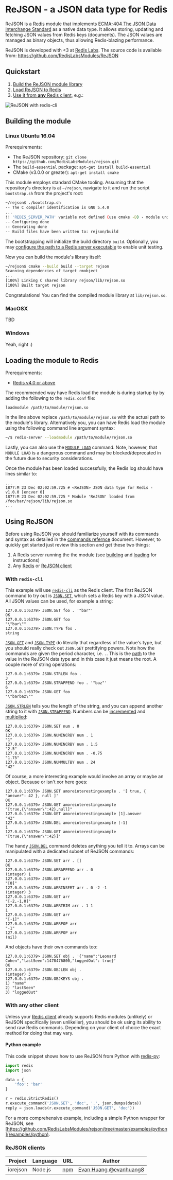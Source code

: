 # ReJSON - a JSON data type for Redis

ReJSON is a [Redis](https://redis.io/) module that implements
[ECMA-404 The JSON Data Interchange Standard](http://json.org/) as a native data type. It allows storing, updating
and fetching JSON values from Redis keys (documents). The JSON values are managed as binary objects,
thus allowing Redis-blazing performance. 

ReJSON is developed with <3 at [Redis Labs](https://redislabs.com). The source code is available
from: https://github.com/RedisLabsModules/ReJSON

## Quickstart

1.  [Build the ReJSON module library](#building-the-module)
1.  [Load ReJSON to Redis](#loading-the-module-to-redis)
1.  [Use it from **any** Redis client](#using-rejson), e.g.:

![ReJSON with `redis-cli`](images/demo.gif)

## Building the module

### Linux Ubuntu 16.04

Prerequirements:

* The ReJSON repository: `git clone https://github.com/RedisLabsModules/rejson.git`
* The `build-essential` package: `apt-get install build-essential`
* CMake (v3.0.0 or greater): `apt-get install cmake`

This module employs standard CMake tooling. Assuming that the repository's directory is at
`~/rejson`, navigate to it and run the script `bootstrap.sh` from the project's root:

```bash
~/rejson$ ./bootstrap.sh
-- The C compiler identification is GNU 5.4.0
...
!! 'REDIS_SERVER_PATH' variable not defined (use cmake -D) - module unit test will not be run
-- Configuring done
-- Generating done
-- Build files have been written to: rejson/build
```

The bootstrapping will initialize the build directory `build`. Optionally, you may [configure the
path to a Redis server executable](developer.md#testing) to enable unit testing.

Now you can build the module's library itself:

```bash
~/rejson$ cmake --build build --target rejson
Scanning dependencies of target rmobject
...
[100%] Linking C shared library rejson/lib/rejson.so
[100%] Built target rejson
```

Congratulations! You can find the compiled module library at `lib/rejson.so`.

### MacOSX

TBD

### Windows

Yeah, right :)

## Loading the module to Redis

Prerequirements:

* [Redis v4.0 or above](http://redis.io/download)

The recommended way have Redis load the module is during startup by by adding the following to the
`redis.conf` file:

```
loadmodule /path/to/module/rejson.so
```

In the line above replace `/path/to/module/rejson.so` with the actual path to the module's library.
Alternatively you, you can have Redis load the module using the following command line argument
syntax:

```bash
~/$ redis-server --loadmodule /path/to/module/rejson.so
```

Lastly, you can also use the [`MODULE LOAD`](http://redis.io/commands/module-load) command. Note,
however, that `MODULE LOAD` is a dangerous command and may be blocked/deprecated in the future due
to security considerations.

Once the module has been loaded successfully, the Redis log should have lines similar to:

```
...
1877:M 23 Dec 02:02:59.725 # <ReJSON> JSON data type for Redis - v1.0.0 [encver 0]
1877:M 23 Dec 02:02:59.725 * Module 'ReJSON' loaded from /foo/bar/rejson/lib/rejson.so
...
```

## Using ReJSON

Before using ReJSON you should familiarize yourself with its commands and syntax as detailed in the
[commands refernce](commands.md) document. However, to quickly get started just review this
section and get these two things:

1.  A Redis server running the the module (see [building](#building-the-module-library) and
    [loading](#loading-the-module-to-Redis) for instructions)
1.  Any [Redis](http://redis.io/clients) or [ReJSON client](#rejson-clients)

### With `redis-cli`

This example will use [`redis-cli`](http://redis.io/topics/rediscli) as the Redis client. The first
ReJSON command to try out is [`JSON.SET`](commands.md#jsonset), which sets a Redis key with a JSON
value. All JSON values can be used, for example a string:

```
127.0.0.1:6379> JSON.SET foo . '"bar"'
OK
127.0.0.1:6379> JSON.GET foo
"\"bar\""
127.0.0.1:6379> JSON.TYPE foo .
string
```

[`JSON.GET`](commands.md#jsonget) and [`JSON.TYPE`](commands.md#jsontype) do literally that
regardless of the value's type, but you should really check out `JSON.GET` prettifying powers. Note
how the commands are given the period character, i.e. `.`. This is the
[path](path.md) to the value in the ReJSON data type and in this case it just means
the root. A couple more of string operations:

```
127.0.0.1:6379> JSON.STRLEN foo .
3
127.0.0.1:6379> JSON.STRAPPEND foo . '"baz"'
6
127.0.0.1:6379> JSON.GET foo
"\"barbaz\""

``` 

[`JSON.STRLEN`](commands.md#jsonstrlen) tells you the length of the string, and you can append
another string to it with [`JSON.STRAPPEND`](commands.md#jsonstrappend). Numbers can be
[incremented](commands.md#jsonnumincrby) and [multiplied](commands.md#jsonnummultby):

```
127.0.0.1:6379> JSON.SET num . 0
OK
127.0.0.1:6379> JSON.NUMINCRBY num . 1
"1"
127.0.0.1:6379> JSON.NUMINCRBY num . 1.5
"2.5"
127.0.0.1:6379> JSON.NUMINCRBY num . -0.75
"1.75"
127.0.0.1:6379> JSON.NUMMULTBY num . 24
"42"
```

Of course, a more interesting example would involve an array or maybe an object. Because or isn't
xor here goes:

```
127.0.0.1:6379> JSON.SET amoreinterestingexample . '[ true, { "answer": 42 }, null ]'
OK
127.0.0.1:6379> JSON.GET amoreinterestingexample
"[true,{\"answer\":42},null]"
127.0.0.1:6379> JSON.GET amoreinterestingexample [1].answer
"42"
127.0.0.1:6379> JSON.DEL amoreinterestingexample [-1]
1
127.0.0.1:6379> JSON.GET amoreinterestingexample
"[true,{\"answer\":42}]"
```

The handy [`JSON.DEL`](commands.md#jsondel) command deletes anything you tell it to. Arrays can be
manipulated with a dedicated subset of ReJSON commands:

```
127.0.0.1:6379> JSON.SET arr . []
OK
127.0.0.1:6379> JSON.ARRAPPEND arr . 0
(integer) 1
127.0.0.1:6379> JSON.GET arr
"[0]"
127.0.0.1:6379> JSON.ARRINSERT arr . 0 -2 -1
(integer) 3
127.0.0.1:6379> JSON.GET arr
"[-2,-1,0]"
127.0.0.1:6379> JSON.ARRTRIM arr . 1 1
1
127.0.0.1:6379> JSON.GET arr
"[-1]"
127.0.0.1:6379> JSON.ARRPOP arr
"-1"
127.0.0.1:6379> JSON.ARRPOP arr
(nil)
```

And objects have their own commands too:

```
127.0.0.1:6379> JSON.SET obj . '{"name":"Leonard Cohen","lastSeen":1478476800,"loggedOut": true}'
OK
127.0.0.1:6379> JSON.OBJLEN obj .
(integer) 3
127.0.0.1:6379> JSON.OBJKEYS obj .
1) "name"
2) "lastSeen"
3) "loggedOut"
```

### With any other client

Unless your [Redis client](http://redis.io/clients) already supports Redis modules (unlikely) or
ReJSON specifically (even unlikelier), you should be ok using its ability to send raw Redis
commands. Depending on your client of choice the exact method for doing that may vary.

#### Python example

This code snippet shows how to use ReJSON from Python with
[redis-py](https://github.com/andymccurdy/redis-py):

```Python
import redis
import json

data = {
    'foo': 'bar'
}

r = redis.StrictRedis()
r.execute_command('JSON.SET', 'doc', '.', json.dumps(data))
reply = json.loads(r.execute_command('JSON.GET', 'doc'))
```

For a more comprehensive example, including a simple Python wrapper for ReJSON, see
[https://github.com/RedisLabsModules/rejson/tree/master/examples/python](/examples/python).

### ReJSON clients

| Project | Language | URL | Author |
| ------- | -------- | --- | ------ |
| iorejson | Node.js | [npm](https://www.npmjs.com/package/iorejson) | [Evan Huang @evanhuang8](https://github.com/evanhuang8) |